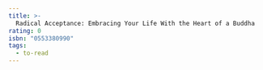 ```yaml
---
title: >-
  Radical Acceptance: Embracing Your Life With the Heart of a Buddha
rating: 0
isbn: "0553380990"
tags:
  - to-read
---
```


